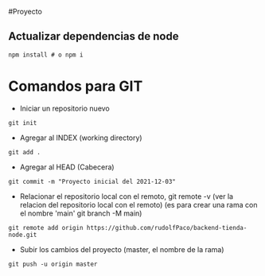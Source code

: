 #Proyecto
## Actualizar dependencias de node
```
npm install # o npm i
```


# Comandos para GIT
- Iniciar un repositorio nuevo
```
git init
```
- Agregar al INDEX (working directory)
```
git add . 
```

- Agregar al HEAD (Cabecera)

```
git commit -m "Proyecto inicial del 2021-12-03"
```

- Relacionar el repositorio local con el remoto, git remote -v (ver la relacion del repositorio local con el remoto) (es para crear una rama con el nombre 'main' git branch -M main)
```
git remote add origin https://github.com/rudolfPaco/backend-tienda-node.git
```
- Subir los cambios del proyecto (master, el nombre de la rama)
```
git push -u origin master
```
